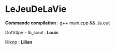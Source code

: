 # LeJeuDeLaVie

__Commande compilation__ : g++ main.cpp && ./a.out


DotV4pe - lb_sioul : **Louis**

lilixnp : **Lilian**